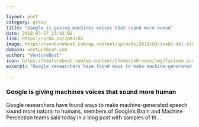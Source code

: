```yaml
---

layout: post
category: press
title: "Google is giving machines voices that sound more human"
date: 2018-03-27 23:42:02
link: https://vrhk.co/2pK5rXG
image: https://venturebeat.com/wp-content/uploads/2018/03/inaki-del-olmo-595386-unsplash.jpg?fit=4000%2C2667&strip=all
domain: venturebeat.com
author: "VentureBeat"
icon: https://venturebeat.com/wp-content/themes/vb-news/img/favicon.ico
excerpt: "Google researchers have found ways to make machine-generated speech sound more natural to humans, members of Google’s Brain and Machine Perception teams said today in a blog post with samples of th…"

---
```


### Google is giving machines voices that sound more human

Google researchers have found ways to make machine-generated speech sound more natural to humans, members of Google’s Brain and Machine Perception teams said today in a blog post with samples of th…